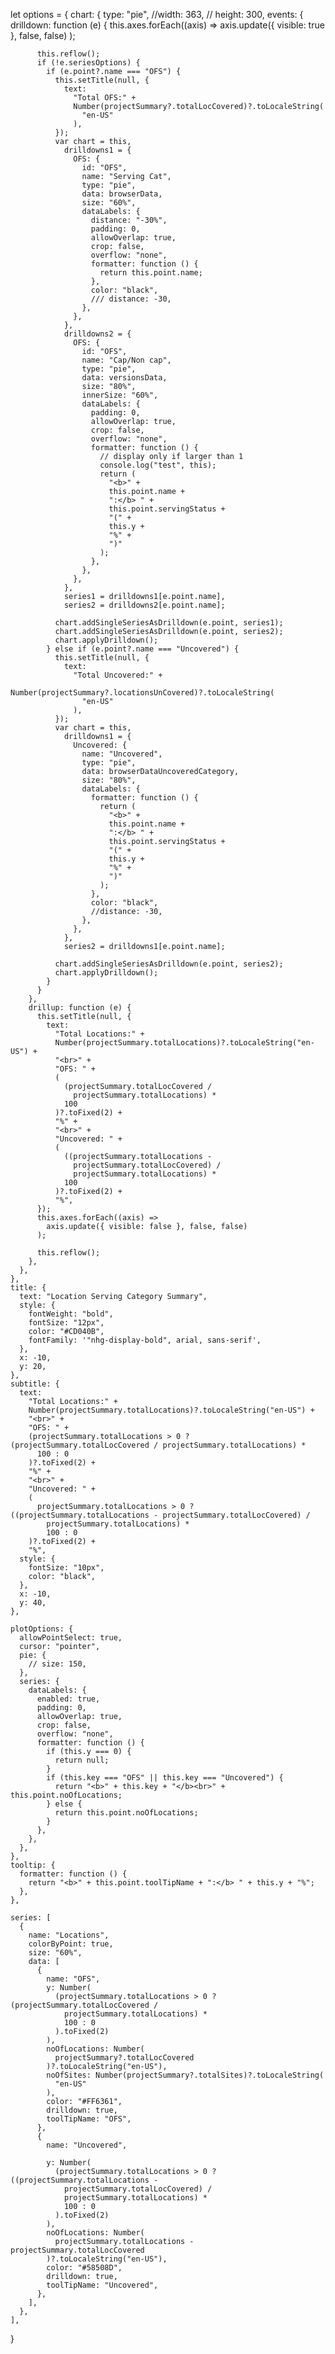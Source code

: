 let options = {
    chart: {
      type: "pie",
      //width: 363,
      // height: 300,
      events: {
        drilldown: function (e) {
          this.axes.forEach((axis) =>
            axis.update({ visible: true }, false, false)
          );

          this.reflow();
          if (!e.seriesOptions) {
            if (e.point?.name === "OFS") {
              this.setTitle(null, {
                text:
                  "Total OFS:" +
                  Number(projectSummary?.totalLocCovered)?.toLocaleString(
                    "en-US"
                  ),
              });
              var chart = this,
                drilldowns1 = {
                  OFS: {
                    id: "OFS",
                    name: "Serving Cat",
                    type: "pie",
                    data: browserData,
                    size: "60%",
                    dataLabels: {
                      distance: "-30%",
                      padding: 0,
                      allowOverlap: true,
                      crop: false,
                      overflow: "none",
                      formatter: function () {
                        return this.point.name;
                      },
                      color: "black",
                      /// distance: -30,
                    },
                  },
                },
                drilldowns2 = {
                  OFS: {
                    id: "OFS",
                    name: "Cap/Non cap",
                    type: "pie",
                    data: versionsData,
                    size: "80%",
                    innerSize: "60%",
                    dataLabels: {
                      padding: 0,
                      allowOverlap: true,
                      crop: false,
                      overflow: "none",
                      formatter: function () {
                        // display only if larger than 1
                        console.log("test", this);
                        return (
                          "<b>" +
                          this.point.name +
                          ":</b> " +
                          this.point.servingStatus +
                          "(" +
                          this.y +
                          "%" +
                          ")"
                        );
                      },
                    },
                  },
                },
                series1 = drilldowns1[e.point.name],
                series2 = drilldowns2[e.point.name];

              chart.addSingleSeriesAsDrilldown(e.point, series1);
              chart.addSingleSeriesAsDrilldown(e.point, series2);
              chart.applyDrilldown();
            } else if (e.point?.name === "Uncovered") {
              this.setTitle(null, {
                text:
                  "Total Uncovered:" +
                  Number(projectSummary?.locationsUnCovered)?.toLocaleString(
                    "en-US"
                  ),
              });
              var chart = this,
                drilldowns1 = {
                  Uncovered: {
                    name: "Uncovered",
                    type: "pie",
                    data: browserDataUncoveredCategory,
                    size: "80%",
                    dataLabels: {
                      formatter: function () {
                        return (
                          "<b>" +
                          this.point.name +
                          ":</b> " +
                          this.point.servingStatus +
                          "(" +
                          this.y +
                          "%" +
                          ")"
                        );
                      },
                      color: "black",
                      //distance: -30,
                    },
                  },
                },
                series2 = drilldowns1[e.point.name];

              chart.addSingleSeriesAsDrilldown(e.point, series2);
              chart.applyDrilldown();
            }
          }
        },
        drillup: function (e) {
          this.setTitle(null, {
            text:
              "Total Locations:" +
              Number(projectSummary.totalLocations)?.toLocaleString("en-US") +
              "<br>" +
              "OFS: " +
              (
                (projectSummary.totalLocCovered /
                  projectSummary.totalLocations) *
                100
              )?.toFixed(2) +
              "%" +
              "<br>" +
              "Uncovered: " +
              (
                ((projectSummary.totalLocations -
                  projectSummary.totalLocCovered) /
                  projectSummary.totalLocations) *
                100
              )?.toFixed(2) +
              "%",
          });
          this.axes.forEach((axis) =>
            axis.update({ visible: false }, false, false)
          );

          this.reflow();
        },
      },
    },
    title: {
      text: "Location Serving Category Summary",
      style: {
        fontWeight: "bold",
        fontSize: "12px",
        color: "#CD040B",
        fontFamily: '"nhg-display-bold", arial, sans-serif',
      },
      x: -10,
      y: 20,
    },
    subtitle: {
      text:
        "Total Locations:" +
        Number(projectSummary.totalLocations)?.toLocaleString("en-US") +
        "<br>" +
        "OFS: " +
        (projectSummary.totalLocations > 0 ? (projectSummary.totalLocCovered / projectSummary.totalLocations) *
          100 : 0
        )?.toFixed(2) +
        "%" +
        "<br>" +
        "Uncovered: " +
        (
          projectSummary.totalLocations > 0 ? ((projectSummary.totalLocations - projectSummary.totalLocCovered) /
            projectSummary.totalLocations) *
            100 : 0
        )?.toFixed(2) +
        "%",
      style: {
        fontSize: "10px",
        color: "black",
      },
      x: -10,
      y: 40,
    },

    plotOptions: {
      allowPointSelect: true,
      cursor: "pointer",
      pie: {
        // size: 150,
      },
      series: {
        dataLabels: {
          enabled: true,
          padding: 0,
          allowOverlap: true,
          crop: false,
          overflow: "none",
          formatter: function () {
            if (this.y === 0) {
              return null;
            }
            if (this.key === "OFS" || this.key === "Uncovered") {
              return "<b>" + this.key + "</b><br>" + this.point.noOfLocations;
            } else {
              return this.point.noOfLocations;
            }
          },
        },
      },
    },
    tooltip: {
      formatter: function () {
        return "<b>" + this.point.toolTipName + ":</b> " + this.y + "%";
      },
    },

    series: [
      {
        name: "Locations",
        colorByPoint: true,
        size: "60%",
        data: [
          {
            name: "OFS",
            y: Number(
              (projectSummary.totalLocations > 0 ? (projectSummary.totalLocCovered /
                projectSummary.totalLocations) *
                100 : 0
              ).toFixed(2)
            ),
            noOfLocations: Number(
              projectSummary?.totalLocCovered
            )?.toLocaleString("en-US"),
            noOfSites: Number(projectSummary?.totalSites)?.toLocaleString(
              "en-US"
            ),
            color: "#FF6361",
            drilldown: true,
            toolTipName: "OFS",
          },
          {
            name: "Uncovered",

            y: Number(
              (projectSummary.totalLocations > 0 ? ((projectSummary.totalLocations -
                projectSummary.totalLocCovered) /
                projectSummary.totalLocations) *
                100 : 0
              ).toFixed(2)
            ),
            noOfLocations: Number(
              projectSummary.totalLocations - projectSummary.totalLocCovered
            )?.toLocaleString("en-US"),
            color: "#58508D",
            drilldown: true,
            toolTipName: "Uncovered",
          },
        ],
      },
    ],
  }
